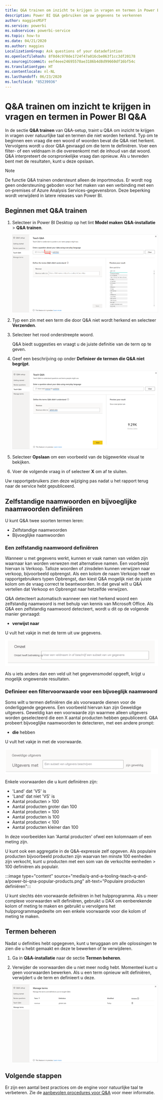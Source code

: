 ```yaml
---
title: Q&A trainen om inzicht te krijgen in vragen en termen in Power BI Q&A
description: Power BI Q&A gebruiken om uw gegevens te verkennen
author: maggiesMSFT
ms.service: powerbi
ms.subservice: powerbi-service
ms.topic: how-to
ms.date: 04/21/2020
ms.author: maggies
LocalizationGroup: Ask questions of your datadefintion
ms.openlocfilehash: 8f0d4c970de1724f47a016cbe063f1cc3df20178
ms.sourcegitcommit: eef4eee24695570ae3186b4d8d99660df16bf54c
ms.translationtype: HT
ms.contentlocale: nl-NL
ms.lasthandoff: 06/23/2020
ms.locfileid: "85239936"
---
```

# <a name="teach-qa-to-understand-questions-and-terms-in-power-bi-qa"></a>Q&A trainen om inzicht te krijgen in vragen en termen in Power BI Q&A

In de sectie **Q&A trainen** van Q&A-setup, traint u Q&A om inzicht te krijgen in vragen over natuurlijke taal en termen die niet worden herkend. Typ om te beginnen een vraag die een woord of woorden bevat die Q&A niet herkent. Vervolgens wordt u door Q&A gevraagd om die term te definiëren. Voer een filter- of een veldnaam in die overeenkomt met de inhoud van dat woord. Q&A interpreteert de oorspronkelijke vraag dan opnieuw. Als u tevreden bent met de resultaten, kunt u deze opslaan.

> [!NOTE]
> De functie Q&A trainen ondersteunt alleen de importmodus. Er wordt nog geen ondersteuning geboden voor het maken van een verbinding met een on-premises of Azure Analysis Services-gegevensbron. Deze beperking wordt verwijderd in latere releases van Power BI.

## <a name="start-to-teach-qa"></a>Beginnen met Q&A trainen

1. Selecteer in Power BI Desktop op het lint **Model maken** **Q&A-installatie** > **Q&A trainen**.

    ![Q&A trainen synoniem rood](media/q-and-a-tooling-teach-q-and-a/qna-tooling-teach-synonym-red.png)

2. Typ een zin met een term die door Q&A niet wordt herkend en selecteer **Verzenden**.

3. Selecteer het rood onderstreepte woord. 

    Q&A biedt suggesties en vraagt u de juiste definitie van de term op te geven. 
    
3. Geef een beschrijving op onder **Definieer de termen die Q&A niet begrijpt**.

    ![Q&A trainen synoniem preview](media/q-and-a-tooling-teach-q-and-a/qna-tooling-teach-fixpreview.png)

4. Selecteer **Opslaan** om een voorbeeld van de bijgewerkte visual te bekijken.

5. Voer de volgende vraag in of selecteer **X** om af te sluiten.

Uw rapportgebruikers zien deze wijziging pas nadat u het rapport terug naar de service hebt gepubliceerd.

## <a name="define-nouns-and-adjectives"></a>Zelfstandige naamwoorden en bijvoeglijke naamwoorden definiëren

U kunt Q&A twee soorten termen leren:

- Zelfstandige naamwoorden
- Bijvoeglijke naamwoorden

### <a name="define-a-noun-synonym"></a>Een zelfstandig naamwoord definiëren

Wanneer u met gegevens werkt, kunnen er vaak namen van velden zijn waarnaar kan worden verwezen met alternatieve namen. Een voorbeeld hiervan is Verkoop. Talloze woorden of zinsdelen kunnen verwijzen naar verkoop, bijvoorbeeld opbrengst. Als een kolom de naam Verkoop heeft en rapportgebruikers typen Opbrengst, dan kiest Q&A mogelijk niet de juiste kolom om de vraag correct te beantwoorden. In dat geval wilt u Q&A vertellen dat Verkoop en Opbrengst naar hetzelfde verwijzen.

Q&A detecteert automatisch wanneer een niet herkend woord een zelfstandig naamwoord is met behulp van kennis van Microsoft Office. Als Q&A een zelfstandig naamwoord detecteert, wordt u dit op de volgende manier gevraagd:

- <your term> **verwijst naar** 

U vult het vakje in met de term uit uw gegevens.

![Q&A trainen synoniem prompt](media/q-and-a-tooling-teach-q-and-a/qna-tooling-synonym-prompt.png)

Als u iets anders dan een veld uit het gegevensmodel opgeeft, krijgt u mogelijk ongewenste resultaten.

### <a name="define-an-adjective-filter-condition"></a>Definieer een filtervoorwaarde voor een bijvoeglijk naamwoord

Soms wilt u termen definiëren die als voorwaarde dienen voor de onderliggende gegevens. Een voorbeeld hiervan kan zijn Geweldige uitgevers. Geweldig kan een voorwaarde zijn waarmee alleen uitgevers worden geselecteerd die een X aantal producten hebben gepubliceerd. Q&A probeert bijvoeglijke naamwoorden te detecteren, met een andere prompt:

- <field name> **die** hebben  

U vult het vakje in met de voorwaarde.

![Q&A trainen synoniem prompt](media/q-and-a-tooling-teach-q-and-a/qna-tooling-adjectives.png)

Enkele voorwaarden die u kunt definiëren zijn:

- 'Land' dat 'VS' is
- 'Land' dat niet 'VS' is
- Aantal producten > 100
- Aantal producten groter dan 100
- Aantal producten = 100
- Aantal producten is 100
- Aantal producten < 100
- Aantal producten kleiner dan 100

In deze voorbeelden kan 'Aantal producten' ofwel een kolomnaam of een meting zijn. 

U kunt ook een aggregatie in de Q&A-expressie zelf opgeven. Als populaire producten bijvoorbeeld producten zijn waarvan ten minste 100 eenheden zijn verkocht, kunt u producten met een som van de verkochte eenheden > 100 definiëren als populair.  

:::image type="content" source="media/q-and-a-tooling-teach-q-and-a/power-bi-qna-popular-products.png" alt-text="Populaire producten definiëren":::

U kunt slechts één voorwaarde definiëren in het hulpprogramma. Als u meer complexe voorwaarden wilt definiëren, gebruikt u DAX om een ​​berekende kolom of meting te maken en gebruikt u vervolgens het hulpprogrammagedeelte om een ​​enkele voorwaarde voor die kolom of meting te maken.

## <a name="manage-terms"></a>Termen beheren

Nadat u definities hebt opgegeven, kunt u teruggaan om alle oplossingen te zien die u hebt gemaakt en deze te bewerken of te verwijderen. 

1. Ga in **Q&A-installatie** naar de sectie **Termen beheren**.

2. Verwijder de voorwaarden die u niet meer nodig hebt. Momenteel kunt u geen voorwaarden bewerken. Als u een term opnieuw wilt definiëren, verwijdert u de term en definieert u deze.

    ![Q&A Termen beheren](media/q-and-a-tooling-teach-q-and-a/qna-manage-terms.png)

## <a name="next-steps"></a>Volgende stappen

Er zijn een aantal best practices om de engine voor natuurlijke taal te verbeteren. Zie de [aanbevolen procedures voor Q&A](q-and-a-best-practices.md) voor meer informatie.
